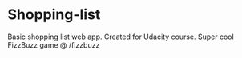 # Shopping-list

Basic shopping list web app. Created for Udacity course. Super cool FizzBuzz game @ /fizzbuzz
